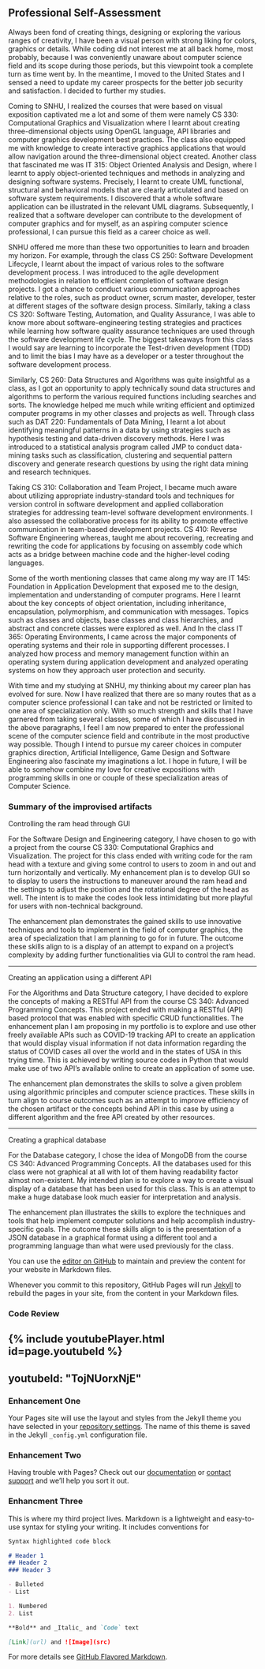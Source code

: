 ## Professional Self-Assessment
Always been fond of creating things, designing or exploring the various ranges of creativity, I have been a visual person with strong liking for colors, graphics or details. While coding did not interest me at all back home, most probably, because I was conveniently unaware about computer science field and its scope during those periods, but this viewpoint took a complete turn as time went by. In the meantime, I moved to the United States and I sensed a need to update my career prospects for the better job security and satisfaction. I decided to further my studies.  

Coming to SNHU, I realized the courses that were based on visual exposition captivated me a lot and some of them were namely CS 330: Computational Graphics and Visualization where I learnt about creating three-dimensional objects using OpenGL language, API libraries and computer graphics development best practices. The class also equipped me with knowledge to create interactive graphics applications that would allow navigation around the three-dimensional object created. Another class that fascinated me was IT 315: Object Oriented Analysis and Design, where I learnt to apply object-oriented techniques and methods in analyzing and designing software systems. Precisely, I learnt to create UML functional, structural and behavioral models that are clearly articulated and based on software system requirements. I discovered that a whole software application can be illustrated in the relevant UML diagrams. Subsequently, I realized that a software developer can contribute to the development of computer graphics and for myself, as an aspiring computer science professional, I can pursue this field as a career choice as well.  

SNHU offered me more than these two opportunities to learn and broaden my horizon. For example, through the class CS 250: Software Development Lifecycle, I learnt about the impact of various roles to the software development process. I was introduced to the agile development methodologies in relation to efficient completion of software design projects. I got a chance to conduct various communication approaches relative to the roles, such as product owner, scrum master, developer, tester at different stages of the software design process. Similarly, taking a class CS 320: Software Testing, Automation, and Quality Assurance, I was able to know more about software-engineering testing strategies and practices while learning how software quality assurance techniques are used through the software development life cycle. The biggest takeaways from this class I would say are learning to incorporate the Test-driven development (TDD) and to limit the bias I may have as a developer or a tester throughout the software development process. 

Similarly, CS 260: Data Structures and Algorithms was quite insightful as a class, as I got an opportunity to apply technically sound data structures and algorithms to perform the various required functions including searches and sorts. The knowledge helped me much while writing efficient and optimized computer programs in my other classes and projects as well. Through class such as DAT 220: Fundamentals of Data Mining, I learnt a lot about identifying meaningful patterns in a data by using strategies such as hypothesis testing and data-driven discovery methods. Here I was introduced to a statistical analysis program called JMP to conduct data-mining tasks such as classification, clustering and sequential pattern discovery and generate research questions by using the right data mining and research techniques.  

Taking CS 310: Collaboration and Team Project, I became much aware about utilizing appropriate industry-standard tools and techniques for version control in software development and applied collaboration strategies for addressing team-level software development environments. I also assessed the collaborative process for its ability to promote effective communication in team-based development projects. CS 410: Reverse Software Engineering  whereas, taught me about recovering, recreating and rewriting the code for applications by focusing on assembly code which acts as a bridge between machine code and the higher-level coding languages.  

Some of the worth mentioning classes that came along my way are IT 145: Foundation in Application Development that exposed me to the design, implementation and understanding of computer programs. Here I learnt about the key concepts of object orientation, including inheritance, encapsulation, polymorphism, and communication with messages. Topics such as classes and objects, base classes and class hierarchies, and abstract and concrete classes were explored as well. And In the class IT 365: Operating Environments, I came across the major components of operating systems and their role in supporting different processes. I analyzed how process and memory management function within an operating system during application development and analyzed operating systems on how they approach user protection and security.  

With time and my studying at SNHU, my thinking about my career plan has evolved for sure. Now I have realized that there are so many routes that as a computer science professional I can take and not be restricted or limited to one area of specialization only. With so much strength and skills that I have garnered from taking several classes, some of which I have discussed in the above paragraphs, I feel I am now prepared to enter the professional scene of the computer science field and contribute in the most productive way possible. Though I intend to pursue my career choices in computer graphics direction, Artificial Intelligence, Game Design and Software Engineering also fascinate my imaginations a lot. I hope in future, I will be able to somehow combine my love for creative expositions with programming skills in one or couple of these specialization areas of Computer Science. 

### Summary of the improvised artifacts
Controlling the ram head through GUI 

For the Software Design and Engineering category, I have chosen to go with a project from the course CS 330: Computational Graphics and Visualization. The project for this class ended with writing code for the ram head with a texture and giving some control to users to zoom in and out and turn horizontally and vertically. My enhancement plan is to develop GUI so to display to users the instructions to maneuver around the ram head and the settings to adjust the position and the rotational degree of the head as well. The intent is to make the codes look less intimidating but more playful for users with non-technical background. 

The enhancement plan demonstrates the gained skills to use innovative techniques and tools to implement in the field of computer graphics, the area of specialization that I am planning to go for in future. The outcome these skills align to is a display of an attempt to expand on a project’s complexity by adding further functionalities via GUI to control the ram head. 

------------------------------------------------------- 

Creating an application using a different API 

For the Algorithms and Data Structure category, I have decided to explore the concepts of making a RESTful API from the course CS 340: Advanced Programming Concepts. This project ended with making a RESTful (API) based protocol that was enabled with specific CRUD functionalities. The enhancement plan I am proposing in my portfolio is to explore and use other freely available APIs such as COVID-19 tracking API to create an application that would display visual information if not data information regarding the status of COVID cases all over the world and in the states of USA in this trying time. This is achieved by writing source codes in Python that would make use of two API’s available online to create an application of some use. 

The enhancement plan demonstrates the skills to solve a given problem using algorithmic principles and computer science practices. These skills in turn align to course outcomes such as an attempt to improve efficiency of the chosen artifact or the concepts behind API in this case by using a different algorithm and the free API created by other resources. 

------------------------------------------------------- 

Creating a graphical database 

For the Database category, I chose the idea of MongoDB from the course CS 340: Advanced Programming Concepts. All the databases used for this class were not graphical at all with lot of them having readability factor almost non-existent. My intended plan is to explore a way to create a visual display of a database that has been used for this class. This is an attempt to make a huge database look much easier for interpretation and analysis.  

The enhancement plan illustrates the skills to explore the techniques and tools that help implement computer solutions and help accomplish industry-specific goals. The outcome these skills align to is the presentation of a JSON database in a graphical format using a different tool and a programming language than what were used previously for the class.  



You can use the [editor on GitHub](https://github.com/Subash-Bhattachan/CS_499_SNHU.github.io/edit/gh-pages/index.md) to maintain and preview the content for your website in Markdown files.

Whenever you commit to this repository, GitHub Pages will run [Jekyll](https://jekyllrb.com/) to rebuild the pages in your site, from the content in your Markdown files.

### Code Review
{% include youtubePlayer.html id=page.youtubeId %}
---
youtubeId: "TojNUorxNjE"
---


### Enhancement One

Your Pages site will use the layout and styles from the Jekyll theme you have selected in your [repository settings](https://github.com/Subash-Bhattachan/CS_499_SNHU.github.io/settings). The name of this theme is saved in the Jekyll `_config.yml` configuration file.

### Enhancement Two

Having trouble with Pages? Check out our [documentation](https://docs.github.com/categories/github-pages-basics/) or [contact support](https://github.com/contact) and we’ll help you sort it out.

### Enhancment Three
This is where my third project lives.
Markdown is a lightweight and easy-to-use syntax for styling your writing. It includes conventions for

```markdown
Syntax highlighted code block

# Header 1
## Header 2
### Header 3

- Bulleted
- List

1. Numbered
2. List

**Bold** and _Italic_ and `Code` text

[Link](url) and ![Image](src)
```

For more details see [GitHub Flavored Markdown](https://guides.github.com/features/mastering-markdown/).

